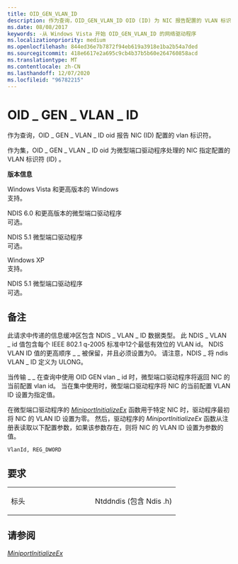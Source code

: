 ```yaml
---
title: OID_GEN_VLAN_ID
description: 作为查询，OID_GEN_VLAN_ID OID (ID) 为 NIC 报告配置的 VLAN 标识符。
ms.date: 08/08/2017
keywords: -从 Windows Vista 开始 OID_GEN_VLAN_ID 的网络驱动程序
ms.localizationpriority: medium
ms.openlocfilehash: 844ed36e7b7872f94eb619a3918e1ba2b54a7ded
ms.sourcegitcommit: 418e6617e2a695c9cb4b37b5b60e264760858acd
ms.translationtype: MT
ms.contentlocale: zh-CN
ms.lasthandoff: 12/07/2020
ms.locfileid: "96782215"
---
```

# <a name="oid_gen_vlan_id"></a>OID \_ GEN \_ VLAN \_ ID


作为查询，OID \_ GEN \_ VLAN \_ ID oid 报告 NIC (ID) 配置的 vlan 标识符。

作为集，OID \_ GEN \_ VLAN \_ ID oid 为微型端口驱动程序处理的 NIC 指定配置的 VLAN 标识符 (ID) 。

**版本信息**

<a href="" id="windows-vista-and-later-versions-of-windows"></a>Windows Vista 和更高版本的 Windows  
支持。

<a href="" id="ndis-6-0-and-later-miniport-drivers"></a>NDIS 6.0 和更高版本的微型端口驱动程序  
可选。

<a href="" id="ndis-5-1-miniport-drivers"></a>NDIS 5.1 微型端口驱动程序  
可选。

<a href="" id="windows-xp"></a>Windows XP  
支持。

<a href="" id="ndis-5-1-miniport-drivers"></a>NDIS 5.1 微型端口驱动程序  
可选。

<a name="remarks"></a>备注
-------

此请求中传递的信息缓冲区包含 NDIS \_ VLAN \_ ID 数据类型。 此 NDIS \_ VLAN \_ id 值包含每个 IEEE 802.1 q-2005 标准中12个最低有效位的 VLAN id。 NDIS VLAN ID 值的更高顺序 \_ \_ 被保留，并且必须设置为0。 请注意，NDIS \_ 将 ndis VLAN \_ ID 定义为 ULONG。

当传输 \_ \_ 在查询中使用 OID GEN vlan \_ id 时，微型端口驱动程序将返回 NIC 的当前配置 vlan id。 当在集中使用时，微型端口驱动程序将 NIC 的当前配置 VLAN ID 设置为指定值。

在微型端口驱动程序的 [*MiniportInitializeEx*](/windows-hardware/drivers/ddi/ndis/nc-ndis-miniport_initialize) 函数用于特定 NIC 时，驱动程序最初将 NIC 的 VLAN ID 设置为零。 然后，驱动程序的 *MiniportInitializeEx* 函数从注册表读取以下配置参数，如果该参数存在，则将 NIC 的 VLAN ID 设置为参数的值。

```syntax
VlanId, REG_DWORD
```

<a name="requirements"></a>要求
------------

<table>
<colgroup>
<col width="50%" />
<col width="50%" />
</colgroup>
<tbody>
<tr class="odd">
<td><p>标头</p></td>
<td>Ntddndis (包含 Ndis .h) </td>
</tr>
</tbody>
</table>

## <a name="see-also"></a>请参阅


[*MiniportInitializeEx*](/windows-hardware/drivers/ddi/ndis/nc-ndis-miniport_initialize)

 

